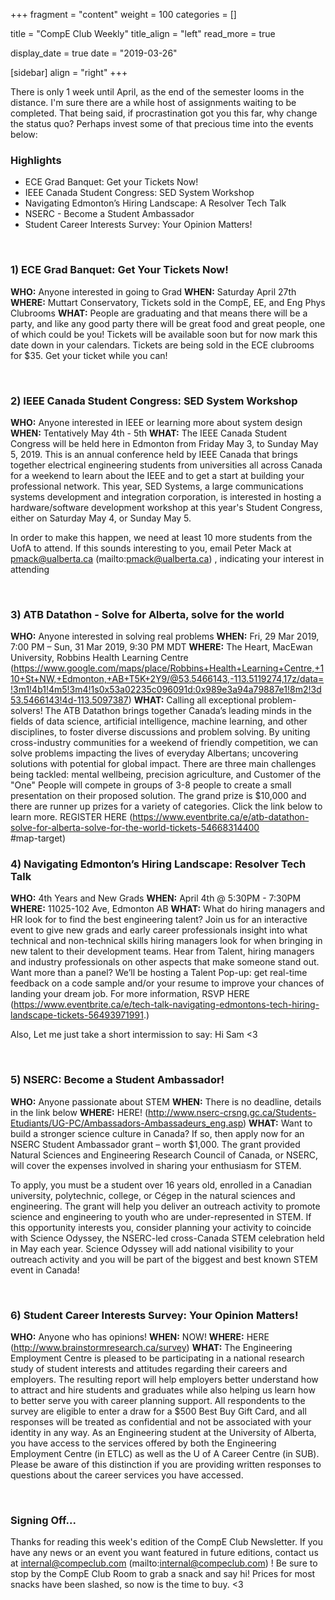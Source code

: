 
+++
fragment = "content"
weight = 100
categories = []

title = "CompE Club Weekly"
title_align = "left"
read_more = true

display_date = true
date = "2019-03-26" 

[sidebar]
  align = "right"
+++
    



There is only 1 week until April, as the end of the semester looms in the distance. I'm sure there are a while host of assignments waiting to be completed. That being said, if procrastination got you this far, why change the status quo? Perhaps invest some of that precious time into the events below:
</br>

### Highlights
*  ECE Grad Banquet: Get your Tickets Now!
*  IEEE Canada Student Congress: SED System Workshop
*  Navigating Edmonton’s Hiring Landscape: A Resolver Tech Talk
*  NSERC - Become a Student Ambassador
*  Student Career Interests Survey: Your Opinion Matters!



</br>

### 1)  ECE Grad Banquet: Get Your Tickets Now!


**WHO:** Anyone interested in going to Grad
**WHEN:**  Saturday April 27th
**WHERE:**  Muttart Conservatory, Tickets sold in the CompE, EE, and Eng Phys Clubrooms
**WHAT:** People are graduating and that means there will be a party, and like any good party there will be great food and great people, one of which could be you! Tickets will be available soon but for now mark this date down in your calendars. Tickets are being sold in the ECE clubrooms for $35. Get your ticket while you can!



</br>

### 2)  IEEE Canada Student Congress: SED System Workshop


**WHO:** Anyone interested in IEEE or learning more about system design
**WHEN:**  Tentatively May 4th - 5th
**WHAT:** The IEEE Canada Student Congress will be held here in Edmonton from Friday May 3, to Sunday May 5, 2019.  This is an annual conference held by IEEE Canada that brings together electrical engineering students from universities all across Canada for a weekend to learn about the IEEE and to get a start at building your professional network. This year, SED Systems, a large communications systems development and integration corporation, is interested in hosting a hardware/software development workshop at this year's Student Congress, either on Saturday May 4, or Sunday May 5.

In order to make this happen, we need at least 10 more students from the UofA to attend. If this sounds interesting to you, email Peter Mack at pmack@ualberta.ca (mailto:pmack@ualberta.ca) , indicating your interest in attending



</br>

### 3)  ATB Datathon - Solve for Alberta, solve for the world

**WHO:** Anyone interested in solving real problems
**WHEN:**  Fri, 29 Mar 2019, 7:00 PM – Sun, 31 Mar 2019, 9:30 PM MDT
**WHERE:**  The Heart, MacEwan University, Robbins Health Learning Centre (https://www.google.com/maps/place/Robbins+Health+Learning+Centre,+110+St+NW,+Edmonton,+AB+T5K+2Y9/@53.5466143,-113.5119274,17z/data=!3m1!4b1!4m5!3m4!1s0x53a02235c096091d:0x989e3a94a79887e1!8m2!3d53.5466143!4d-113.5097387)
**WHAT:** Calling all exceptional problem-solvers! The ATB Datathon brings together Canada’s leading minds in the fields of data science, artificial intelligence, machine learning, and other disciplines, to foster diverse discussions and problem solving. By uniting cross-industry communities for a weekend of friendly competition, we can solve problems impacting the lives of everyday Albertans; uncovering solutions with potential for global impact.
There are three main challenges being tackled: mental wellbeing, precision agriculture, and Customer of the "One"
People will compete in groups of 3-8 people to create a small presentation on their proposed solution. The grand prize is $10,000 and there are runner up prizes for a variety of categories. Click the link below to learn more.
REGISTER HERE (https://www.eventbrite.ca/e/atb-datathon-solve-for-alberta-solve-for-the-world-tickets-54668314400</br>
#map-target)



### 4) Navigating Edmonton’s Hiring Landscape: Resolver Tech Talk


**WHO:** 4th Years and New Grads
**WHEN:** April 4th @ 5:30PM - 7:30PM
**WHERE:** 11025-102 Ave, Edmonton AB
**WHAT:** What do hiring managers and HR look for to find the best engineering talent?
Join us for an interactive event to give new grads and early career professionals insight into what technical and non-technical skills hiring managers look for when bringing in new talent to their development teams. Hear from Talent, hiring managers and industry professionals on other aspects that make someone stand out.
Want more than a panel? We’ll be hosting a Talent Pop-up: get real-time feedback on a code sample and/or your resume to improve your chances of landing your dream job.
For more information, RSVP HERE (https://www.eventbrite.ca/e/tech-talk-navigating-edmontons-tech-hiring-landscape-tickets-56493971991.)

Also, Let me just take a short intermission to say: Hi Sam <3


</br>

### 5) NSERC: Become a Student Ambassador!



**WHO:** Anyone passionate about STEM
**WHEN:** There is no deadline, details in the link below
**WHERE:** HERE! (http://www.nserc-crsng.gc.ca/Students-Etudiants/UG-PC/Ambassadors-Ambassadeurs_eng.asp)
**WHAT:** Want to build a stronger science culture in Canada?
If so, then apply now for an NSERC Student Ambassador grant – worth $1,000. The grant provided Natural Sciences and Engineering Research Council of Canada, or NSERC, will cover the expenses involved in sharing your enthusiasm for STEM.

To apply, you must be a student over 16 years old, enrolled in a Canadian university, polytechnic, college, or Cégep in the natural sciences and engineering. The grant will help you deliver an outreach activity to promote science and engineering to youth who are under-represented in STEM.
If this opportunity interests you, consider planning your activity to coincide with Science Odyssey, the NSERC-led cross-Canada STEM celebration held in May each year. Science Odyssey will add national visibility to your outreach activity and you will be part of the biggest and best known STEM event in Canada!


</br>

### 6) Student Career Interests Survey: Your Opinion Matters!


**WHO:** Anyone who has opinions!
**WHEN:** NOW!
**WHERE:** HERE (http://www.brainstormresearch.ca/survey)
**WHAT:** The Engineering Employment Centre is pleased to be participating in a national research study of student interests and attitudes regarding their careers and employers.  The resulting report will help employers better understand how to attract and hire students and graduates while also helping us learn how to better serve you with career planning support.
All respondents to the survey are eligible to enter a draw for a $500 Best Buy Gift Card, and all responses will be treated as confidential and not be associated with your identity in any way.
As an Engineering student at the University of Alberta, you have access to the services offered by both the Engineering Employment Centre (in ETLC) as well as the U of A Career Centre (in SUB).  Please be aware of this distinction if you are providing written responses to questions about the career services you have accessed.




</br>

### Signing Off...

Thanks for reading this week's edition of the CompE Club Newsletter.  If you have any news or an event you want featured in future editions, contact us at internal@compeclub.com (mailto:internal@compeclub.com) !  Be sure to stop by the CompE Club Room to grab a snack and say hi! Prices for most snacks have been slashed, so now is the time to buy. <3

</br>

